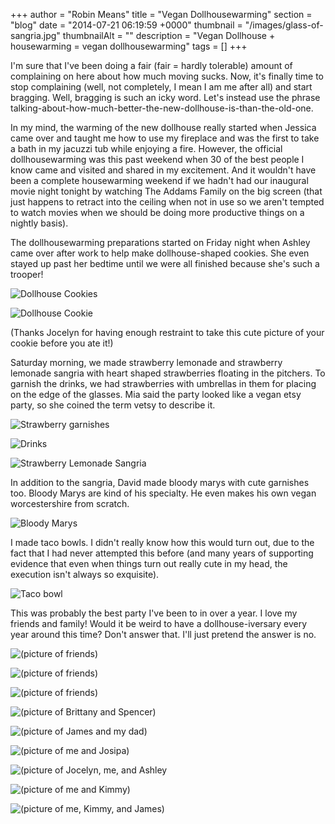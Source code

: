 +++
author = "Robin Means"
title = "Vegan Dollhousewarming"
section = "blog"
date = "2014-07-21 06:19:59 +0000"
thumbnail = "/images/glass-of-sangria.jpg"
thumbnailAlt = ""
description = "Vegan Dollhouse + housewarming = vegan dollhousewarming"
tags = []
+++

I'm sure that I've been doing a fair (fair = hardly tolerable) amount of complaining on here about how much moving sucks. Now, it's finally time to stop complaining (well, not completely, I mean I am me after all) and start bragging. Well, bragging is such an icky word. Let's instead use the phrase talking-about-how-much-better-the-new-dollhouse-is-than-the-old-one.

In my mind, the warming of the new dollhouse really started when Jessica came over and taught me how to use my fireplace and was the first to take a bath in my jacuzzi tub while enjoying a fire. However, the official dollhousewarming was this past weekend when 30 of the best people I know came and visited and shared in my excitement. And it wouldn't have been a complete housewarming weekend if we hadn't had our inaugural movie night tonight by watching The Addams Family on the big screen (that just happens to retract into the ceiling when not in use so we aren't tempted to watch movies when we should be doing more productive things on a nightly basis).

The dollhousewarming preparations started on Friday night when Ashley came over after work to help make dollhouse-shaped cookies. She even stayed up past her bedtime until we were all finished because she's such a trooper!

![Dollhouse Cookies](/images/dollhouse-cookies.jpg)

![Dollhouse Cookie](/images/dollhouse-cookie.jpg)

(Thanks Jocelyn for having enough restraint to take this cute picture of your cookie before you ate it!)

Saturday morning, we made strawberry lemonade and strawberry lemonade sangria with heart shaped strawberries floating in the pitchers. To garnish the drinks, we had strawberries with umbrellas in them for placing on the edge of the glasses. Mia said the party looked like a vegan etsy party, so she coined the term vetsy to describe it.

![Strawberry garnishes](/images/strawberry-garnishes.jpg)

![Drinks](/images/drink-table.jpg)

![Strawberry Lemonade Sangria](/images/glass-of-sangria.jpg)

In addition to the sangria, David made bloody marys with cute garnishes too. Bloody Marys are kind of his specialty. He even makes his own vegan worcestershire from scratch.

![Bloody Marys](/images/bloody-marys.jpg)

I made taco bowls. I didn't really know how this would turn out, due to the fact that I had never attempted this before (and many years of supporting evidence that even when things turn out really cute in my head, the execution isn't always so exquisite).

![Taco bowl](/images/taco-bowl.jpg)

This was probably the best party I've been to in over a year. I love my friends and family! Would it be weird to have a dollhouse-iversary every year around this time? Don't answer that. I'll just pretend the answer is no.

![(picture of friends)](/images/friends.jpg)

![(picture of friends)](/images/friends2.jpg)

![(picture of friends)](/images/friends3.jpg)

![(picture of Brittany and Spencer)](/images/Brittany-and-Spencer.jpg)

![(picture of James and my dad)](/images/James-and-Rob.jpg)

![(picture of me and Josipa)](/images/me-and-sipa.jpg)

![(picture of Jocelyn, me, and Ashley](/images/Jocelyn-me-and-Ashley.jpg)

![(picture of me and Kimmy)](/images/mekimmy.jpg)

![(picture of me, Kimmy, and James)](/images/me-kimmy-james.jpg)

